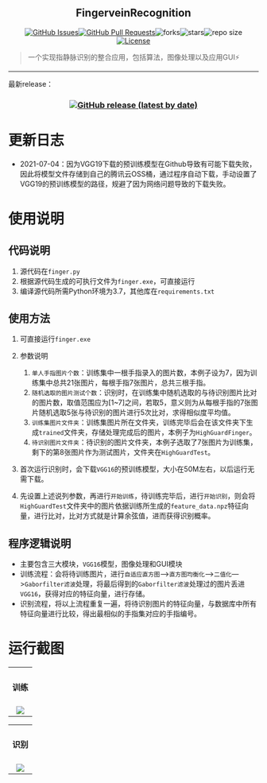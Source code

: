<p align="center">
<h2 align="center">FingerveinRecognition</h2>
</p>

<div align="center">

[![GitHub Issues](https://img.shields.io/github/issues/ExcaliburEX/FingerveinRecognition.svg)](https://github.com/ExcaliburEX/FingerveinRecognition)[![GitHub Pull Requests](https://img.shields.io/github/issues-pr/ExcaliburEX/FingerveinRecognition.svg)](https://github.com/ExcaliburEX/FingerveinRecognition/pulls)![forks](https://img.shields.io/github/forks/ExcaliburEX/FingerveinRecognition)![stars](	https://img.shields.io/github/stars/ExcaliburEX/FingerveinRecognition)![repo size](https://img.shields.io/github/repo-size/ExcaliburEX/FingerveinRecognition)[![License](https://img.shields.io/badge/license-MIT-blue.svg)](/LICENSE)

</div>

> 一个实现指静脉识别的整合应用，包括算法，图像处理以及应用GUI⚡

---

最新release：
<h3 align="center"><a href= 'https://github.com/ExcaliburEX/FingerveinRecognition/releases/download/V1.1/FingerveinRecogntion.exe'><img alt="GitHub release (latest by date)" src="https://img.shields.io/github/downloads/ExcaliburEX/FingerveinRecognition/V1.1/total?color=success&flat-square&logo=Cachet"></a></h3>

# 更新日志
- 2021-07-04：因为VGG19下载的预训练模型在Github导致有可能下载失败，因此将模型文件存储到自己的腾讯云OSS桶，通过程序自动下载，手动设置了VGG19的预训练模型的路径，规避了因为网络问题导致的下载失败。

# 使用说明

## 代码说明

1. 源代码在`finger.py`
2. 根据源代码生成的可执行文件为`finger.exe`，可直接运行
3. 编译源代码所需Python环境为3.7，其他库在`requirements.txt`

## 使用方法

1. 可直接运行`finger.exe`
2. 参数说明
   1. `单人手指图片个数`：训练集中一根手指录入的图片数，本例子设为7，因为训练集中总共21张图片，每根手指7张图片，总共三根手指。
   2. `随机选取的图片测试个数`：识别时，在训练集中随机选取的与待识别图片比对的图片数，取值范围应为[1~7]之间，若取5，意义则为从每根手指的7张图片随机选取5张与待识别的图片进行5次比对，求得相似度平均值。
   3. `训练集图片文件夹`：训练集图片所在文件夹，训练完毕后会在该文件夹下生成`trained`文件夹，存储处理完成后的图片，本例子为`HighGuardFinger`。
   4. `待识别图片文件夹`：待识别的图片文件夹，本例子选取了7张图片为训练集，剩下的第8张图片作为测试图片，文件夹在`HighGuardTest`。

3. 首次运行识别时，会下载`VGG16`的预训练模型，大小在50M左右，以后运行无需下载。
4. 先设置上述说列参数，再进行`开始训练`，待训练完毕后，进行`开始识别`，则会将`HighGuardTest`文件夹中的图片依据训练所生成的`feature_data.npz`特征向量，进行比对，比对方式就是计算余弦值，进而获得识别概率。

## 程序逻辑说明

- 主要包含三大模块，`VGG16`模型，图像处理和GUI模块
- 训练流程：会将待训练图片，进行`自适应直方图`—>`直方图均衡化`—>`二值化`—>`Gaborfilter滤波`处理，将最后得到的`Gaborfilter滤波`处理过的图片丢进`VGG16`，获得对应的特征向量，进行存储。
- 识别流程，将以上流程重复一遍，将待识别图片的特征向量，与数据库中所有特征向量进行比较，得出最相似的手指集对应的手指编号。


# 运行截图

<table>
<tr>
<th align = "center" colspan="1">
<div style="text-align: center;">
<h4 align="center">训练</h4>
</div></th>
</tr>
<tr>
<td align = "center"><img src="https://i.loli.net/2021/07/03/9NIfKUvqwjy8coL.gif"></td>
</tr>
</table>

<table>
<tr>
<th align = "center" colspan="1">
<div style="text-align: center;">
<h4 align="center">识别</h4>
</div></th>
</tr>
<tr>
<td align = "center"><img src="https://i.loli.net/2021/07/03/u9zB7fIkoqaylQ5.gif"></td>
</tr>
</table>